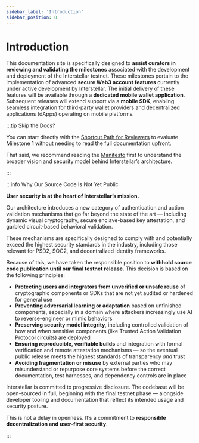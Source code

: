 ```yaml
---
sidebar_label: 'Introduction'
sidebar_position: 0
---
```


# Introduction

This documentation site is specifically designed to **assist curators in reviewing and validating the milestones** associated with the development and deployment of the Interstellar testnet. These milestones pertain to the implementation of advanced **secure Web3 account features** currently under active development by Interstellar. The initial delivery of these features will be available through a **dedicated mobile wallet application**. Subsequent releases will extend support via a **mobile SDK**, enabling seamless integration for third-party wallet providers and decentralized applications (dApps) operating on mobile platforms.

:::tip Skip the Docs?

You can start directly with the [Shortcut Path for Reviewers](./Milestones/M1/quick-start-evaluator.md) to evaluate Milestone 1 without needing to read the full documentation upfront.

That said, we recommend reading the [Manifesto](./Manifesto/manifesto.md) first to understand the broader vision and security model behind Interstellar’s architecture.

:::




:::info Why Our Source Code Is Not Yet Public

**User security is at the heart of Interstellar’s mission.**

Our architecture introduces a new category of authentication and action validation mechanisms that go far beyond the state of the art — including dynamic visual cryptography, secure enclave-based key attestation, and garbled circuit-based behavioral validation.

These mechanisms are specifically designed to comply with and potentially exceed the highest security standards in the industry, including those relevant for PSD2, SOC2, and decentralized identity frameworks.

Because of this, we have taken the responsible position to **withhold source code publication until our final testnet release**. This decision is based on the following principles:

- **Protecting users and integrators from unverified or unsafe reuse** of cryptographic components or SDKs that are not yet audited or hardened for general use  
- **Preventing adversarial learning or adaptation** based on unfinished components, especially in a domain where attackers increasingly use AI to reverse-engineer or mimic behaviors  
- **Preserving security model integrity**, including controlled validation of how and when sensitive components (like Trusted Action Validation Protocol circuits) are deployed  
- **Ensuring reproducible, verifiable builds** and integration with formal verification and remote attestation mechanisms — so the eventual public release meets the highest standards of transparency *and* trust  
- **Avoiding fragmentation or misuse** by external parties who may misunderstand or repurpose core systems before the correct documentation, test harnesses, and dependency controls are in place

Interstellar is committed to progressive disclosure. The codebase will be open-sourced in full, beginning with the final testnet phase — alongside developer tooling and documentation that reflect its intended usage and security posture.

This is not a delay in openness. It’s a commitment to **responsible decentralization and user-first security**.

:::
